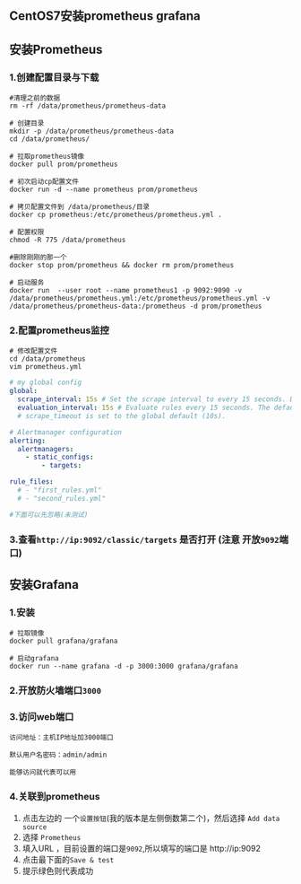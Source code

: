 ## CentOS7安装prometheus grafana

## 安装Prometheus

### 1.创建配置目录与下载

```
#清理之前的数据
rm -rf /data/prometheus/prometheus-data

# 创建目录
mkdir -p /data/prometheus/prometheus-data
cd /data/prometheus/

# 拉取prometheus镜像
docker pull prom/prometheus

# 初次启动cp配置文件
docker run -d --name prometheus prom/prometheus

# 拷贝配置文件到 /data/prometheus/目录
docker cp prometheus:/etc/prometheus/prometheus.yml .

# 配置权限
chmod -R 775 /data/prometheus

#删除刚刚的那一个
docker stop prom/prometheus && docker rm prom/prometheus

# 启动服务
docker run  --user root --name prometheus1 -p 9092:9090 -v /data/prometheus/prometheus.yml:/etc/prometheus/prometheus.yml -v /data/prometheus/prometheus-data:/prometheus -d prom/prometheus

```

### 2.配置prometheus监控

```
# 修改配置文件
cd /data/prometheus
vim prometheus.yml

```

```yml
# my global config
global:
  scrape_interval: 15s # Set the scrape interval to every 15 seconds. Default is every 1 minute.
  evaluation_interval: 15s # Evaluate rules every 15 seconds. The default is every 1 minute.
  # scrape_timeout is set to the global default (10s).

# Alertmanager configuration
alerting:
  alertmanagers:
    - static_configs:
        - targets:

rule_files:
  # - "first_rules.yml"
  # - "second_rules.yml"

#下面可以先忽略(未测试)

```



### 3.查看`http://ip:9092/classic/targets` 是否打开 (注意 开放`9092`端口)



## 安装Grafana

### 1.安装

```
# 拉取镜像
docker pull grafana/grafana

# 启动grafana
docker run --name grafana -d -p 3000:3000 grafana/grafana
```

### 2.开放防火墙端口`3000`

### 3.访问web端口

```
访问地址：主机IP地址加3000端口

默认用户名密码：admin/admin

能够访问就代表可以用
```



### 4.关联到prometheus

1. 点击左边的 一个`设置按钮`(我的版本是左侧倒数第二个)，然后选择 `Add data source`
2. 选择 `Prometheus`
3. 填入URL ，目前设置的端口是`9092`,所以填写的端口是 http://ip:9092
4. 点击最下面的`Save & test`
5. 提示绿色则代表成功 
